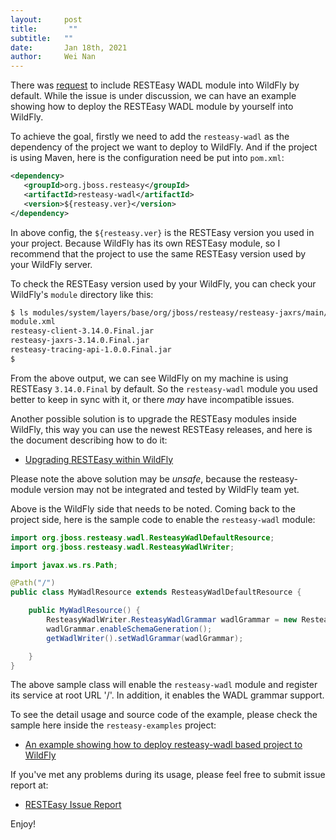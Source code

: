 ```yaml
---
layout:     post
title:       ""
subtitle:   ""
date:       Jan 18th, 2021
author:     Wei Nan
---
```


There was [request](https://issues.redhat.com/browse/WFLY-7419) to include RESTEasy WADL module into WildFly by default. While the issue is under discussion, we can have an example showing how to deploy the RESTEasy WADL module by yourself into WildFly.

To achieve the goal, firstly we need to add the `resteasy-wadl` as the dependency of the project we want to deploy to WildFly. And if the project is using Maven, here is the configuration need be put into `pom.xml`:

```xml
<dependency>
   <groupId>org.jboss.resteasy</groupId>
   <artifactId>resteasy-wadl</artifactId>
   <version>${resteasy.ver}</version>
</dependency>
```

In above config, the `${resteasy.ver}` is the RESTEasy version you used in your project. Because WildFly has its own RESTEasy module, so I recommend that the project to use the same RESTEasy version used by your WildFly server.

To check the RESTEasy version used by your WildFly, you can check your WildFly's `module` directory like this:

```bash
$ ls modules/system/layers/base/org/jboss/resteasy/resteasy-jaxrs/main/
module.xml
resteasy-client-3.14.0.Final.jar
resteasy-jaxrs-3.14.0.Final.jar
resteasy-tracing-api-1.0.0.Final.jar
$
```

From the above output, we can see WildFly on my machine is using RESTEasy `3.14.0.Final` by default. So the `resteasy-wadl` module you used better to keep in sync with it, or there *may* have incompatible issues.

Another possible solution is to upgrade the RESTEasy modules inside WildFly, this way you can use the newest RESTEasy releases, and here is the document describing how to do it:

* [Upgrading RESTEasy within WildFly](https://docs.jboss.org/resteasy/docs/4.5.8.Final/userguide/html_single/index.html#upgrading-wildfly)

Please note the above solution may be *unsafe*, because the resteasy-module version may not be integrated and tested by WildFly team yet.

Above is the WildFly side that needs to be noted. Coming back to the project side, here is the sample code to enable the `resteasy-wadl` module:

```java
import org.jboss.resteasy.wadl.ResteasyWadlDefaultResource;
import org.jboss.resteasy.wadl.ResteasyWadlWriter;

import javax.ws.rs.Path;

@Path("/")
public class MyWadlResource extends ResteasyWadlDefaultResource {

    public MyWadlResource() {
        ResteasyWadlWriter.ResteasyWadlGrammar wadlGrammar = new ResteasyWadlWriter.ResteasyWadlGrammar();
        wadlGrammar.enableSchemaGeneration();
        getWadlWriter().setWadlGrammar(wadlGrammar);

    }
}
```

The above sample class will enable the `resteasy-wadl` module and register its service at root URL '/'. In addition, it enables the WADL grammar support.

To see the detail usage and source code of the example, please check the sample here inside the `resteasy-examples` project:

* [An example showing how to deploy resteasy-wadl based project to WildFly](https://github.com/resteasy/resteasy-examples/blob/master/resteasy-wadl-wildfly/README.md)

If you've met any problems during its usage, please feel free to submit issue report at: 

* [RESTEasy Issue Report](https://issues.redhat.com/projects/RESTEASY/summary)

Enjoy!





